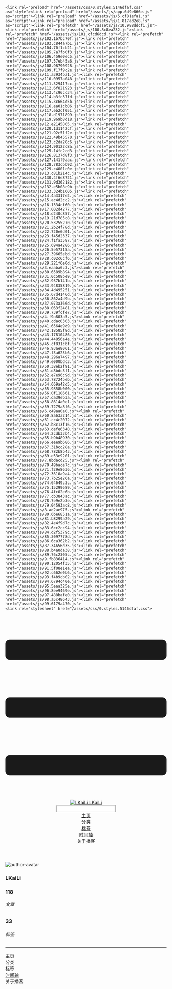 <!DOCTYPE html>
<html lang="zh-CN">
  <head>
    <meta charset="utf-8">
    <meta name="viewport" content="width=device-width,initial-scale=1">
    <title>Other | LKaiLi</title>
    <meta name="generator" content="VuePress 1.8.2">
    <link rel="icon" href="https://pan.zealsay.com/blog/favicon.ico">
    <script language="javascript" type="text/javascript" src="https://cdn.bootcdn.net/ajax/libs/jquery/3.5.1/jquery.min.js"></script>
    <script language="javascript" type="text/javascript" src="/js/mouseClick.js"></script>
    <script>var _hmt = _hmt || [];
      (function() {
        var hm = document.createElement("script");
        hm.src = "https://hm.baidu.com/hm.js?61498f37b83812e7b85952d5feaaab47";
        var s = document.getElementsByTagName("script")[0]; 
        s.parentNode.insertBefore(hm, s);
      })();</script>
    <meta name="description" content="草 走 🤸 忽略">
    <meta name="viewport" content="width=device-width,initial-scale=1,user-scalable=no">
    
    <link rel="preload" href="/assets/css/0.styles.5146dfaf.css" as="style"><link rel="preload" href="/assets/js/app.6d9e866e.js" as="script"><link rel="preload" href="/assets/js/5.cf81efa1.js" as="script"><link rel="preload" href="/assets/js/1.817ad2e8.js" as="script"><link rel="prefetch" href="/assets/js/10.988ddcf1.js"><link rel="prefetch" href="/assets/js/100.8c8ea232.js"><link rel="prefetch" href="/assets/js/101.cfcd6dcd.js"><link rel="prefetch" href="/assets/js/102.1b7bc70f.js"><link rel="prefetch" href="/assets/js/103.c844a7b1.js"><link rel="prefetch" href="/assets/js/104.70f1cb21.js"><link rel="prefetch" href="/assets/js/105.7a7fb0f3.js"><link rel="prefetch" href="/assets/js/106.459e0ec5.js"><link rel="prefetch" href="/assets/js/107.57eb45a6.js"><link rel="prefetch" href="/assets/js/108.98790928.js"><link rel="prefetch" href="/assets/js/109.f17f9c2e.js"><link rel="prefetch" href="/assets/js/11.a3934ba1.js"><link rel="prefetch" href="/assets/js/110.0957a048.js"><link rel="prefetch" href="/assets/js/111.329417cc.js"><link rel="prefetch" href="/assets/js/112.6f821923.js"><link rel="prefetch" href="/assets/js/113.4c96cc34.js"><link rel="prefetch" href="/assets/js/114.b3fc37fd.js"><link rel="prefetch" href="/assets/js/115.3c664d5b.js"><link rel="prefetch" href="/assets/js/116.ea01cb06.js"><link rel="prefetch" href="/assets/js/117.eb2cf051.js"><link rel="prefetch" href="/assets/js/118.d1971899.js"><link rel="prefetch" href="/assets/js/119.969b8d18.js"><link rel="prefetch" href="/assets/js/12.e2145805.js"><link rel="prefetch" href="/assets/js/120.1d1142cf.js"><link rel="prefetch" href="/assets/js/121.92c51f2e.js"><link rel="prefetch" href="/assets/js/122.49b45570.js"><link rel="prefetch" href="/assets/js/123.c2da20c6.js"><link rel="prefetch" href="/assets/js/124.90122c8a.js"><link rel="prefetch" href="/assets/js/125.14fc2cd3.js"><link rel="prefetch" href="/assets/js/126.8137d8f3.js"><link rel="prefetch" href="/assets/js/127.141f9aac.js"><link rel="prefetch" href="/assets/js/128.783cbb92.js"><link rel="prefetch" href="/assets/js/129.c4001c0e.js"><link rel="prefetch" href="/assets/js/13.c81b214c.js"><link rel="prefetch" href="/assets/js/130.4f6e8721.js"><link rel="prefetch" href="/assets/js/131.9d362182.js"><link rel="prefetch" href="/assets/js/132.e5b08c9b.js"><link rel="prefetch" href="/assets/js/133.324b1605.js"><link rel="prefetch" href="/assets/js/14.4a3317e2.js"><link rel="prefetch" href="/assets/js/15.ac4d2cc2.js"><link rel="prefetch" href="/assets/js/16.1334cf60.js"><link rel="prefetch" href="/assets/js/17.002d4277.js"><link rel="prefetch" href="/assets/js/18.d240c857.js"><link rel="prefetch" href="/assets/js/19.21d785c8.js"><link rel="prefetch" href="/assets/js/20.53255270.js"><link rel="prefetch" href="/assets/js/21.2b24f78d.js"><link rel="prefetch" href="/assets/js/22.720e6d01.js"><link rel="prefetch" href="/assets/js/23.f45d2337.js"><link rel="prefetch" href="/assets/js/24.f1fa3587.js"><link rel="prefetch" href="/assets/js/25.694a4286.js"><link rel="prefetch" href="/assets/js/26.5e57315a.js"><link rel="prefetch" href="/assets/js/27.39665ebd.js"><link rel="prefetch" href="/assets/js/28.c02c6cf6.js"><link rel="prefetch" href="/assets/js/29.221f6e0d.js"><link rel="prefetch" href="/assets/js/3.eaaba6c3.js"><link rel="prefetch" href="/assets/js/30.6589b894.js"><link rel="prefetch" href="/assets/js/31.0c508be9.js"><link rel="prefetch" href="/assets/js/32.937b141b.js"><link rel="prefetch" href="/assets/js/33.94835819.js"><link rel="prefetch" href="/assets/js/34.4d495251.js"><link rel="prefetch" href="/assets/js/35.67d4146d.js"><link rel="prefetch" href="/assets/js/36.862a4d9b.js"><link rel="prefetch" href="/assets/js/37.073a366d.js"><link rel="prefetch" href="/assets/js/38.063f2481.js"><link rel="prefetch" href="/assets/js/39.739fcfe7.js"><link rel="prefetch" href="/assets/js/4.f9a803a5.js"><link rel="prefetch" href="/assets/js/40.cdac0303.js"><link rel="prefetch" href="/assets/js/41.6564e9d9.js"><link rel="prefetch" href="/assets/js/42.18585f8d.js"><link rel="prefetch" href="/assets/js/43.17810486.js"><link rel="prefetch" href="/assets/js/44.44856a4e.js"><link rel="prefetch" href="/assets/js/45.cf831cbf.js"><link rel="prefetch" href="/assets/js/46.93ae8061.js"><link rel="prefetch" href="/assets/js/47.f3a623b6.js"><link rel="prefetch" href="/assets/js/48.296a7497.js"><link rel="prefetch" href="/assets/js/49.e000bdc3.js"><link rel="prefetch" href="/assets/js/50.38eb2f91.js"><link rel="prefetch" href="/assets/js/51.d8bdc3f1.js"><link rel="prefetch" href="/assets/js/52.e7e96c9d.js"><link rel="prefetch" href="/assets/js/53.78724beb.js"><link rel="prefetch" href="/assets/js/54.669a42d5.js"><link rel="prefetch" href="/assets/js/55.9858b000.js"><link rel="prefetch" href="/assets/js/56.0f118661.js"><link rel="prefetch" href="/assets/js/57.da39eb3a.js"><link rel="prefetch" href="/assets/js/58.8614a0e1.js"><link rel="prefetch" href="/assets/js/59.7279a8f6.js"><link rel="prefetch" href="/assets/js/6.c49aa0a0.js"><link rel="prefetch" href="/assets/js/60.8a63a214.js"><link rel="prefetch" href="/assets/js/61.cc4c2072.js"><link rel="prefetch" href="/assets/js/62.b8c13f16.js"><link rel="prefetch" href="/assets/js/63.defe6340.js"><link rel="prefetch" href="/assets/js/64.2cdb33b4.js"><link rel="prefetch" href="/assets/js/65.b9b48930.js"><link rel="prefetch" href="/assets/js/66.eee9b686.js"><link rel="prefetch" href="/assets/js/67.31bcc28a.js"><link rel="prefetch" href="/assets/js/68.782b8b43.js"><link rel="prefetch" href="/assets/js/69.e53e9201.js"><link rel="prefetch" href="/assets/js/7.8bdacd25.js"><link rel="prefetch" href="/assets/js/70.49bace7c.js"><link rel="prefetch" href="/assets/js/71.f29e8636.js"><link rel="prefetch" href="/assets/js/72.3610a9a4.js"><link rel="prefetch" href="/assets/js/73.7b25e26a.js"><link rel="prefetch" href="/assets/js/74.64649c3c.js"><link rel="prefetch" href="/assets/js/75.15299689.js"><link rel="prefetch" href="/assets/js/76.4fc02e6b.js"><link rel="prefetch" href="/assets/js/77.cb3843ac.js"><link rel="prefetch" href="/assets/js/78.7e9e2b3e.js"><link rel="prefetch" href="/assets/js/79.04593ac8.js"><link rel="prefetch" href="/assets/js/8.ad2ae975.js"><link rel="prefetch" href="/assets/js/80.6be6851a.js"><link rel="prefetch" href="/assets/js/81.b8299a29.js"><link rel="prefetch" href="/assets/js/82.4e4f9d7c.js"><link rel="prefetch" href="/assets/js/83.6cc2cc94.js"><link rel="prefetch" href="/assets/js/84.d2f5379c.js"><link rel="prefetch" href="/assets/js/85.3097778d.js"><link rel="prefetch" href="/assets/js/86.6ca362b2.js"><link rel="prefetch" href="/assets/js/87.34656d35.js"><link rel="prefetch" href="/assets/js/88.b4a0da38.js"><link rel="prefetch" href="/assets/js/89.76c2305c.js"><link rel="prefetch" href="/assets/js/9.fb836414.js"><link rel="prefetch" href="/assets/js/90.12054f35.js"><link rel="prefetch" href="/assets/js/91.5f08e1ea.js"><link rel="prefetch" href="/assets/js/92.c662e0b6.js"><link rel="prefetch" href="/assets/js/93.f4b9cb02.js"><link rel="prefetch" href="/assets/js/94.6794c40e.js"><link rel="prefetch" href="/assets/js/95.5eaa325e.js"><link rel="prefetch" href="/assets/js/96.8ee9469e.js"><link rel="prefetch" href="/assets/js/97.488bafe0.js"><link rel="prefetch" href="/assets/js/98.a5c48643.js"><link rel="prefetch" href="/assets/js/99.6179a470.js">
    <link rel="stylesheet" href="/assets/css/0.styles.5146dfaf.css">
  </head>
  <body>
    <div id="app" data-server-rendered="true"><div class="theme-container no-sidebar" data-v-57e19720><div data-v-57e19720><div id="loader-wrapper" class="loading-wrapper" data-v-d48f4d20 data-v-57e19720 data-v-57e19720><div class="loader-main" data-v-d48f4d20><div data-v-d48f4d20></div><div data-v-d48f4d20></div><div data-v-d48f4d20></div><div data-v-d48f4d20></div></div> <!----> <!----></div> <div class="password-shadow password-wrapper-out" style="display:none;" data-v-89477f7e data-v-57e19720 data-v-57e19720><h3 class="title" style="display:none;" data-v-89477f7e data-v-89477f7e>LKaiLi</h3> <!----> <label id="box" class="inputBox" style="display:none;" data-v-89477f7e data-v-89477f7e><input type="password" value="" data-v-89477f7e> <span data-v-89477f7e>Konck! Knock!</span> <button data-v-89477f7e>OK</button></label> <div class="footer" style="display:none;" data-v-89477f7e data-v-89477f7e><span data-v-89477f7e><i class="iconfont reco-theme" data-v-89477f7e></i> <a target="blank" href="https://vuepress-theme-reco.recoluan.com" data-v-89477f7e>vuePress-theme-reco</a></span> <span data-v-89477f7e><i class="iconfont reco-copyright" data-v-89477f7e></i> <a data-v-89477f7e><span data-v-89477f7e>LKaiLi</span>
            
          <span data-v-89477f7e>2021  - </span>
          2022
        </a></span></div></div> <div class="hide" data-v-57e19720><div data-v-57e19720><div id="smart" class="wrapper-page" style="background-image:url(https://jinyanlong-1305883696.cos.ap-hongkong.myqcloud.com/banner_image/banner_4.jpg);background-position-x:center;background-position-y:center;background-size:cover;background-repeat-x:no-repeat;background-repeat-y:no-repeat;" data-v-57e19720><header class="navbar" data-v-57e19720><div class="sidebar-button"><svg xmlns="http://www.w3.org/2000/svg" aria-hidden="true" role="img" viewBox="0 0 448 512" class="icon"><path fill="currentColor" d="M436 124H12c-6.627 0-12-5.373-12-12V80c0-6.627 5.373-12 12-12h424c6.627 0 12 5.373 12 12v32c0 6.627-5.373 12-12 12zm0 160H12c-6.627 0-12-5.373-12-12v-32c0-6.627 5.373-12 12-12h424c6.627 0 12 5.373 12 12v32c0 6.627-5.373 12-12 12zm0 160H12c-6.627 0-12-5.373-12-12v-32c0-6.627 5.373-12 12-12h424c6.627 0 12 5.373 12 12v32c0 6.627-5.373 12-12 12z"></path></svg></div> <a href="/" class="home-link router-link-active"><img src="/logo.png" alt="LKaiLi" class="logo"> <span class="site-name">LKaiLi</span></a> <div class="links"><div id="dayNightSwitch" class="generalWrapper" data-v-32f44868><a class="click" data-v-32f44868><div class="onOff daySwitch" data-v-32f44868><div class="star star1" data-v-32f44868></div> <div class="star star2" data-v-32f44868></div> <div class="star star3" data-v-32f44868></div> <div class="star star4" data-v-32f44868></div> <div class="star star5" data-v-32f44868></div> <div class="star sky" data-v-32f44868></div> <div class="sunMoon" data-v-32f44868><div class="crater crater1" data-v-32f44868></div> <div class="crater crater2" data-v-32f44868></div> <div class="crater crater3" data-v-32f44868></div> <div class="cloud part1" data-v-32f44868></div> <div class="cloud part2" data-v-32f44868></div></div></div></a></div> <div class="search-box"><i class="iconfont reco-search"></i> <input aria-label="Search" autocomplete="off" spellcheck="false" value=""> <!----></div> <nav class="nav-links can-hide"><div class="nav-item"><a href="/" class="nav-link"><i class="iconfont reco-home"></i>
  主页
</a></div><div class="nav-item"><div class="dropdown-wrapper"><a class="dropdown-title"><span class="title"><i class="iconfont reco-category"></i>
      分类
    </span> <span class="arrow right"></span></a> <ul class="nav-dropdown" style="display:none;"><li class="dropdown-item"><!----> <a href="/categories/JavaScript/" class="nav-link"><i class="iconfont undefined"></i>
  JavaScript
</a></li><li class="dropdown-item"><!----> <a href="/categories/Vscode/" class="nav-link"><i class="iconfont undefined"></i>
  Vscode
</a></li><li class="dropdown-item"><!----> <a href="/categories/TypeScript/" class="nav-link"><i class="iconfont undefined"></i>
  TypeScript
</a></li><li class="dropdown-item"><!----> <a href="/categories/Vue/" class="nav-link"><i class="iconfont undefined"></i>
  Vue
</a></li><li class="dropdown-item"><!----> <a href="/categories/Vue3/" class="nav-link"><i class="iconfont undefined"></i>
  Vue3
</a></li><li class="dropdown-item"><!----> <a href="/categories/RABC/" class="nav-link"><i class="iconfont undefined"></i>
  RABC
</a></li><li class="dropdown-item"><!----> <a href="/categories/小程序/" class="nav-link"><i class="iconfont undefined"></i>
  小程序
</a></li><li class="dropdown-item"><!----> <a href="/categories/axios/" class="nav-link"><i class="iconfont undefined"></i>
  axios
</a></li><li class="dropdown-item"><!----> <a href="/categories/Css/" class="nav-link"><i class="iconfont undefined"></i>
  Css
</a></li><li class="dropdown-item"><!----> <a href="/categories/three.js/" class="nav-link"><i class="iconfont undefined"></i>
  three.js
</a></li><li class="dropdown-item"><!----> <a href="/categories/other/" class="nav-link"><i class="iconfont undefined"></i>
  other
</a></li><li class="dropdown-item"><!----> <a href="/categories/uniapp/" class="nav-link"><i class="iconfont undefined"></i>
  uniapp
</a></li><li class="dropdown-item"><!----> <a href="/categories/vue-element-admin/" class="nav-link"><i class="iconfont undefined"></i>
  vue-element-admin
</a></li></ul></div></div><div class="nav-item"><a href="/tag/" class="nav-link"><i class="iconfont reco-tag"></i>
  标签
</a></div><div class="nav-item"><a href="/timeline/" class="nav-link"><i class="iconfont reco-date"></i>
  时间轴
</a></div><div class="nav-item"><div class="dropdown-wrapper"><a class="dropdown-title"><span class="title"><i class="iconfont reco-other"></i>
      关于播客
    </span> <span class="arrow right"></span></a> <ul class="nav-dropdown" style="display:none;"><li class="dropdown-item"><!----> <a href="/about/" class="nav-link"><i class="iconfont reco-mail"></i>
  关于我
</a></li><li class="dropdown-item"><!----> <a href="/other/" class="nav-link"><i class="iconfont reco-account"></i>
  联系我
</a></li></ul></div></div> <!----></nav></div></header> <div class="sidebar-mask" data-v-57e19720></div> <aside class="sidebar" data-v-57e19720><div class="personal-info-wrapper" data-v-03833281 data-v-57e19720><img src="https://jinyanlong-1305883696.cos.ap-hongkong.myqcloud.com/my_cat.png" alt="author-avatar" class="personal-img" data-v-03833281> <h3 class="name" data-v-03833281>
    LKaiLi
  </h3> <div class="num" data-v-03833281><div data-v-03833281><h3 data-v-03833281>118</h3> <h6 data-v-03833281>文章</h6></div> <div data-v-03833281><h3 data-v-03833281>33</h3> <h6 data-v-03833281>标签</h6></div></div> <hr data-v-03833281></div> <nav class="nav-links"><div class="nav-item"><a href="/" class="nav-link"><i class="iconfont reco-home"></i>
  主页
</a></div><div class="nav-item"><div class="dropdown-wrapper"><a class="dropdown-title"><span class="title"><i class="iconfont reco-category"></i>
      分类
    </span> <span class="arrow right"></span></a> <ul class="nav-dropdown" style="display:none;"><li class="dropdown-item"><!----> <a href="/categories/JavaScript/" class="nav-link"><i class="iconfont undefined"></i>
  JavaScript
</a></li><li class="dropdown-item"><!----> <a href="/categories/Vscode/" class="nav-link"><i class="iconfont undefined"></i>
  Vscode
</a></li><li class="dropdown-item"><!----> <a href="/categories/TypeScript/" class="nav-link"><i class="iconfont undefined"></i>
  TypeScript
</a></li><li class="dropdown-item"><!----> <a href="/categories/Vue/" class="nav-link"><i class="iconfont undefined"></i>
  Vue
</a></li><li class="dropdown-item"><!----> <a href="/categories/Vue3/" class="nav-link"><i class="iconfont undefined"></i>
  Vue3
</a></li><li class="dropdown-item"><!----> <a href="/categories/RABC/" class="nav-link"><i class="iconfont undefined"></i>
  RABC
</a></li><li class="dropdown-item"><!----> <a href="/categories/小程序/" class="nav-link"><i class="iconfont undefined"></i>
  小程序
</a></li><li class="dropdown-item"><!----> <a href="/categories/axios/" class="nav-link"><i class="iconfont undefined"></i>
  axios
</a></li><li class="dropdown-item"><!----> <a href="/categories/Css/" class="nav-link"><i class="iconfont undefined"></i>
  Css
</a></li><li class="dropdown-item"><!----> <a href="/categories/three.js/" class="nav-link"><i class="iconfont undefined"></i>
  three.js
</a></li><li class="dropdown-item"><!----> <a href="/categories/other/" class="nav-link"><i class="iconfont undefined"></i>
  other
</a></li><li class="dropdown-item"><!----> <a href="/categories/uniapp/" class="nav-link"><i class="iconfont undefined"></i>
  uniapp
</a></li><li class="dropdown-item"><!----> <a href="/categories/vue-element-admin/" class="nav-link"><i class="iconfont undefined"></i>
  vue-element-admin
</a></li></ul></div></div><div class="nav-item"><a href="/tag/" class="nav-link"><i class="iconfont reco-tag"></i>
  标签
</a></div><div class="nav-item"><a href="/timeline/" class="nav-link"><i class="iconfont reco-date"></i>
  时间轴
</a></div><div class="nav-item"><div class="dropdown-wrapper"><a class="dropdown-title"><span class="title"><i class="iconfont reco-other"></i>
      关于播客
    </span> <span class="arrow right"></span></a> <ul class="nav-dropdown" style="display:none;"><li class="dropdown-item"><!----> <a href="/about/" class="nav-link"><i class="iconfont reco-mail"></i>
  关于我
</a></li><li class="dropdown-item"><!----> <a href="/other/" class="nav-link"><i class="iconfont reco-account"></i>
  联系我
</a></li></ul></div></div> <!----></nav> <!----> </aside> <div class="password-shadow password-wrapper-in" style="display:none;" data-v-89477f7e data-v-57e19720><h3 class="title" style="display:none;" data-v-89477f7e data-v-89477f7e>Other</h3> <!----> <label id="box" class="inputBox" style="display:none;" data-v-89477f7e data-v-89477f7e><input type="password" value="" data-v-89477f7e> <span data-v-89477f7e>Konck! Knock!</span> <button data-v-89477f7e>OK</button></label> <div class="footer" style="display:none;" data-v-89477f7e data-v-89477f7e><span data-v-89477f7e><i class="iconfont reco-theme" data-v-89477f7e></i> <a target="blank" href="https://vuepress-theme-reco.recoluan.com" data-v-89477f7e>vuePress-theme-reco</a></span> <span data-v-89477f7e><i class="iconfont reco-copyright" data-v-89477f7e></i> <a data-v-89477f7e><span data-v-89477f7e>LKaiLi</span>
            
          <span data-v-89477f7e>2021  - </span>
          2022
        </a></span></div></div></div> <div data-v-57e19720><main class="page" style="padding-right:0;"><div class="page-title" style="display:none;"><h1 class="title"></h1> <div class="page-info" data-v-0efa1f05><i class="iconfont reco-account" data-v-0efa1f05><span data-v-0efa1f05>LKaiLi</span></i> <!----> <i class="iconfont reco-eye" data-v-0efa1f05><span id="/blogs/other/第一篇文章.md" data-flag-title="Your Article Title" class="leancloud-visitors" data-v-0efa1f05><a class="leancloud-visitors-count" style="font-size:.9rem;font-weight:normal;color:#999;"></a></span></i> <!----></div></div> <!----> <footer class="page-edit" style="display:none;"><!----> <!----></footer> <!----> <!----> <!----></main> <!----></div></div></div></div></div><div class="global-ui"><div class="back-to-ceiling" style="right:1rem;bottom:6rem;width:2.5rem;height:2.5rem;border-radius:.25rem;line-height:2.5rem;display:none;" data-v-c6073ba8 data-v-c6073ba8><svg t="1574745035067" viewBox="0 0 1024 1024" version="1.1" xmlns="http://www.w3.org/2000/svg" p-id="5404" class="icon" data-v-c6073ba8><path d="M526.60727968 10.90185116a27.675 27.675 0 0 0-29.21455937 0c-131.36607665 82.28402758-218.69155461 228.01873535-218.69155402 394.07834331a462.20625001 462.20625001 0 0 0 5.36959153 69.94390903c1.00431239 6.55289093-0.34802892 13.13561351-3.76865779 18.80351572-32.63518765 54.11355614-51.75690182 118.55860487-51.7569018 187.94566865a371.06718723 371.06718723 0 0 0 11.50484808 91.98906777c6.53300375 25.50556257 41.68394495 28.14064038 52.69160883 4.22606766 17.37162448-37.73630017 42.14135425-72.50938081 72.80769204-103.21549295 2.18761121 3.04276886 4.15646224 6.24463696 6.40373557 9.22774369a1871.4375 1871.4375 0 0 0 140.04691725 5.34970492 1866.36093723 1866.36093723 0 0 0 140.04691723-5.34970492c2.24727335-2.98310674 4.21612437-6.18497483 6.3937923-9.2178004 30.66633723 30.70611158 55.4360664 65.4791928 72.80769147 103.21549355 11.00766384 23.91457269 46.15860503 21.27949489 52.69160879-4.22606768a371.15156223 371.15156223 0 0 0 11.514792-91.99901164c0-69.36717486-19.13165746-133.82216804-51.75690182-187.92578088-3.42062944-5.66790279-4.76302748-12.26056868-3.76865837-18.80351632a462.20625001 462.20625001 0 0 0 5.36959269-69.943909c-0.00994388-166.08943902-87.32547796-311.81420293-218.6915546-394.09823051zM605.93803103 357.87693858a93.93749974 93.93749974 0 1 1-187.89594924 6.1e-7 93.93749974 93.93749974 0 0 1 187.89594924-6.1e-7z" p-id="5405" data-v-c6073ba8></path><path d="M429.50777625 765.63860547C429.50777625 803.39355007 466.44236686 1000.39046097 512.00932183 1000.39046097c45.56695499 0 82.4922232-197.00623328 82.5015456-234.7518555 0-37.75494459-36.9345906-68.35043303-82.4922232-68.34111062-45.57627738-0.00932239-82.52019037 30.59548842-82.51086798 68.34111062z" p-id="5406" data-v-c6073ba8></path></svg></div><div></div><APlayer audio="" fixed="true" mini="true" theme="#647ea0" loop="loop" order="list" preload="auto" volume="0.3" mutex="true" lrc-type="0" list-folded="true" list-max-height="250" storage-name="vuepress-plugin-meting" id="aplayer-fixed"></APlayer><div id="goTop" class="hide-cat" data-v-bf92849a></div><div class="kanbanniang" data-v-5775ee02><div class="banniang-container" style="display:;" data-v-5775ee02><div class="messageBox" style="right:68px;bottom:190px;display:none;" data-v-5775ee02>
      欢迎来到 LKaiLi
    </div> <div class="operation" style="right:90px;bottom:40px;display:none;" data-v-5775ee02><i class="kbnfont kbn-ban-home ban-home" data-v-5775ee02></i> <i class="kbnfont kbn-ban-message message" data-v-5775ee02></i> <i class="kbnfont kbn-ban-close close" data-v-5775ee02></i> <a target="_blank" href="https://vuepress-theme-reco.recoluan.com/views/plugins/kanbanniang.html" data-v-5775ee02><i class="kbnfont kbn-ban-info info" data-v-5775ee02></i></a> <i class="kbnfont kbn-ban-theme skin" style="display:none;" data-v-5775ee02></i></div> <canvas id="banniang" width="120" height="322" class="live2d" style="right:90px;bottom:-20px;opacity:0.9;" data-v-5775ee02></canvas></div> <div class="showBanNiang" style="display:none;" data-v-5775ee02>
    看板娘
  </div></div></div></div>
    <script src="/assets/js/app.6d9e866e.js" defer></script><script src="/assets/js/5.cf81efa1.js" defer></script><script src="/assets/js/1.817ad2e8.js" defer></script>
  </body>
</html>
